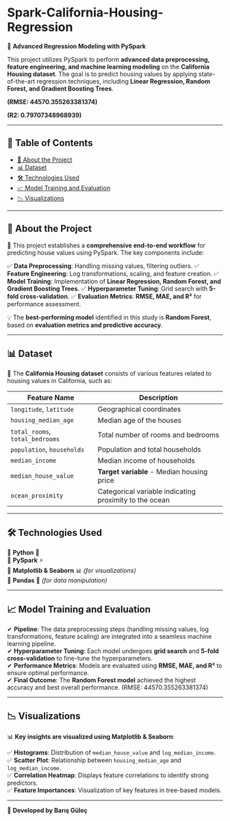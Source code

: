 # Spark-California-Housing-Regression

🚀 **Advanced Regression Modeling with PySpark**

This project utilizes PySpark to perform **advanced data preprocessing, feature engineering, and machine learning modeling** on the **California Housing dataset**. The goal is to predict housing values by applying state-of-the-art regression techniques, including **Linear Regression, Random Forest, and Gradient Boosting Trees**.

**(RMSE: 44570.355263381374)**

**(R2: 0.79707348968939)**

---

## 📌 Table of Contents
- [📖 About the Project](#-about-the-project)
- [📊 Dataset](#-dataset)
- [🛠️ Technologies Used](#-technologies-used)
- [📈 Model Training and Evaluation](#-model-training-and-evaluation)
- [📉 Visualizations](#-visualizations)

---

## 📖 About the Project

🔹 This project establishes a **comprehensive end-to-end workflow** for predicting house values using PySpark. The key components include:

✅ **Data Preprocessing**: Handling missing values, filtering outliers.
✅ **Feature Engineering**: Log transformations, scaling, and feature creation.
✅ **Model Training**: Implementation of **Linear Regression, Random Forest, and Gradient Boosting Trees**.
✅ **Hyperparameter Tuning**: Grid search with **5-fold cross-validation**.
✅ **Evaluation Metrics**: **RMSE, MAE, and R²** for performance assessment.

💡 The **best-performing model** identified in this study is **Random Forest**, based on **evaluation metrics and predictive accuracy**.

---

## 📊 Dataset

📌 The **California Housing dataset** consists of various features related to housing values in California, such as:

| Feature Name        | Description  |
|--------------------|-------------|
| `longitude`, `latitude` | Geographical coordinates |
| `housing_median_age` | Median age of the houses |
| `total_rooms`, `total_bedrooms` | Total number of rooms and bedrooms |
| `population`, `households` | Population and total households |
| `median_income` | Median income of households |
| `median_house_value` | **Target variable** - Median housing price |
| `ocean_proximity` | Categorical variable indicating proximity to the ocean |

---

## 🛠️ Technologies Used

🔹 **Python** 🐍  
🔹 **PySpark** ⚡  
🔹 **Matplotlib & Seaborn** 📊 *(for visualizations)*  
🔹 **Pandas** 📝 *(for data manipulation)*  

---

## 📈 Model Training and Evaluation

✔ **Pipeline**: The data preprocessing steps (handling missing values, log transformations, feature scaling) are integrated into a seamless machine learning pipeline.  
✔ **Hyperparameter Tuning**: Each model undergoes **grid search** and **5-fold cross-validation** to fine-tune the hyperparameters.  
✔ **Performance Metrics**: Models are evaluated using **RMSE, MAE, and R²** to ensure optimal performance.  
✔ **Final Outcome**: The **Random Forest model** achieved the highest accuracy and best overall performance. (RMSE: 44570.355263381374)

---

## 📉 Visualizations

📊 **Key insights are visualized using Matplotlib & Seaborn**:

✅ **Histograms**: Distribution of `median_house_value` and `log_median_income`.  
✅ **Scatter Plot**: Relationship between `housing_median_age` and `log_median_income`.  
✅ **Correlation Heatmap**: Displays feature correlations to identify strong predictors.  
✅ **Feature Importances**: Visualization of key features in tree-based models.  

---

🚀 **Developed by Barış Güleç**  

